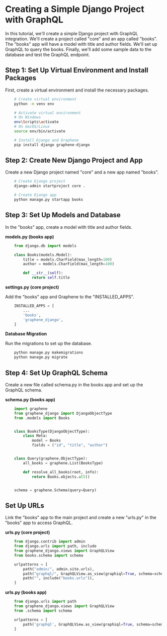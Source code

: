 # Creating a Simple Django Project with GraphQL

In this tutorial, we'll create a simple Django project with GraphQL integration. We'll create a project called "core" and an app called "books". The "books" app will have a model with title and author fields. We'll set up GraphQL to query the books. Finally, we'll add some sample data to the database and test the GraphQL endpoint.

## Step 1: Set Up Virtual Environment and Install Packages
First, create a virtual environment and install the necessary packages.
```bash
    # Create virtual environment
    python -m venv env

    # Activate virtual environment
    # On Windows
    env\Scripts\activate
    # On macOS/Linux
    source env/bin/activate

    # Install Django and Graphene
    pip install django graphene-django
```

## Step 2: Create New Django Project and App
Create a new Django project named "core" and a new app named "books".
```bash
    # Create Django project
    django-admin startproject core .

    # Create Django app
    python manage.py startapp books
```

## Step 3: Set Up Models and Database
In the "books" app, create a model with title and author fields.

**models.py (books app)**

```python
    from django.db import models

    class Books(models.Model):
        title = models.CharField(max_length=100)
        author = models.CharField(max_length=100)

        def __str__(self):
            return self.title
```

**settings.py (core project)**

Add the "books" app and Graphene to the "INSTALLED_APPS".
```python
    INSTALLED_APPS = [
        ...
        'books',
        'graphene_django',
    ]
```

**Database Migration**

Run the migrations to set up the database.
```bash
    python manage.py makemigrations
    python manage.py migrate
```

## Step 4: Set Up GraphQL Schema
Create a new file called schema.py in the books app and set up the GraphQL schema.

**schema.py (books app)**
```python
    import graphene
    from graphene_django import DjangoObjectType
    from .models import Books


    class BooksType(DjangoObjectType):
        class Meta:
            model = Books
            fields = ("id", "title", "author")


    class Query(graphene.ObjectType):
        all_books = graphene.List(BooksType)

        def resolve_all_books(root, info):
            return Books.objects.all()


    schema = graphene.Schema(query=Query)
```

## Set Up URLs
Link the "books" app to the main project and create a new "urls.py" in the "books" app to access GraphQL.

**urls.py (core project)**

```python
    from django.contrib import admin
    from django.urls import path, include
    from graphene_django.views import GraphQLView
    from books.schema import schema

    urlpatterns = [
        path("admin/", admin.site.urls),
        path("graphql/", GraphQLView.as_view(graphiql=True, schema=schema)),
        path("", include("books.urls")),
    ]
```

**urls.py (books app)**

```python
    from django.urls import path
    from graphene_django.views import GraphQLView
    from .schema import schema

    urlpatterns = [
        path('graphql', GraphQLView.as_view(graphiql=True, schema=schema)),
    ]
```